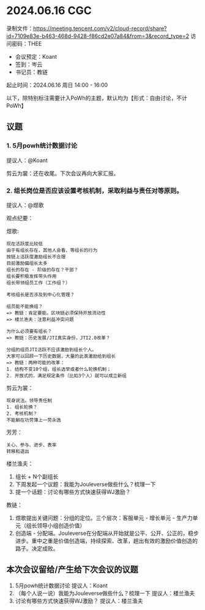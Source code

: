 # 2024.06.16 CGC

录制文件：https://meeting.tencent.com/v2/cloud-record/share?id=7109e83e-b463-468d-9428-f86cd2e07a84&from=3&record_type=2
访问密码：THEE

- 会议预定：Koant
- 签到：岑云
- 书记员：教链

起止时间：2024.06.16 周日 14:00 - 16:00

以下，除特别标注需要计入PoWh的主题，默认均为【形式：自由讨论，不计PoWh】

## 议题

### 1. 5月powh统计数据讨论

提议人：@Koant

剪云为裳：还在收尾。下次会议再向大家汇报。

### 2. 组长岗位是否应该设置考核机制，采取利益与责任对等原则。

提议人：@煜歌

观点纪要：

煜歌:
```
现在活跃度比较低
由于有组长存在，其他人会看、等组长的行为
按链上活跃度激励组长不合理
目前激励偏组长太多
组长的存在 - 阶级的存在？干部？
组长要积极发挥带头作用
组长带领组员工作（工作组？）

考核组长是否涉及到中心化管理？

组员能不能换组？
=> 教链：肯定要能。区块链必须保持开放流动性
=> 楼兰渔夫：注意利益冲突问题

为什么必须要有组长？
=> 教链：历史发展/JTI真实身份，JTI2.0改革？

分组的组员JTI活跃不应该激励到组长个人。
大家可以回顾一下历史数据，大量的此类激励给到组长
=> 教链：两种可能的改革：
1. 结构不变10个组，组长选举或者什么轮换机制；
2. 开放式的，满足规定条件（比如3个人）就可以成立新组
```

剪云为裳：
```
现身说法。领导责任制
1. 组长轮换？
2. 考核机制？
不能躺在功劳簿上一劳永逸
```

芳芳：
```
关心、参与、进步、表率
转移和退出
```

楼兰渔夫：
1. 组长 + N个副组长
2. 下周发起一个议题：我能为Jouleverse做些什么？梳理一下
3. 提一个话题：讨论有哪些方式快速获得WJ激励？

教链：
1. 煜歌提出关键问题：分组的定位。三个层次：客服单元 - 增长单元 - 生产力单元（组长领导小组创造价值）
2. 创造端 - 分配端。Jouleverse在分配端从开始就是公平、公开、公正的，稳步进步。重中之重是价值创造端，持续探索、改革，趟出有效的激励价值创造的路子。决定成败。

## 本次会议留给/产生给下次会议的议题

1. 5月powh统计数据讨论  提议人：Koant
2. （每个人说一说）我能为Jouleverse做些什么？梳理一下 提议人：楼兰渔夫
3. 讨论有哪些方式快速获得WJ激励？ 提议人：楼兰渔夫

